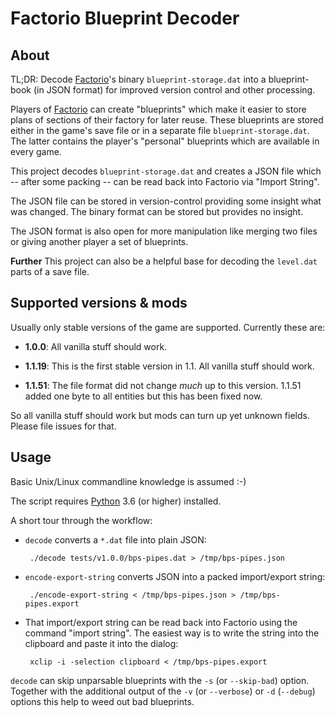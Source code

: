 Factorio Blueprint Decoder
==========================

## About

TL;DR: Decode [Factorio]'s binary `blueprint-storage.dat` into a blueprint-book
(in JSON format) for improved version control and other processing.

Players of [Factorio] can create "blueprints" which make it easier to store
plans of sections of their factory for later reuse. These blueprints are
stored either in the game's save file or in a separate file
`blueprint-storage.dat`. The latter contains the player's "personal" blueprints
which are available in every game.

This project decodes `blueprint-storage.dat` and creates a JSON file which
-- after some packing -- can be read back into Factorio via "Import String".

The JSON file can be stored in version-control providing some insight
what was changed. The binary format can be stored but provides no insight.

The JSON format is also open for more manipulation like merging two files or giving
another player a set of blueprints.

**Further** This project can also be a helpful base for decoding the `level.dat`
parts of a save file.

[Factorio]: https://factorio.com/

## Supported versions & mods

Usually only stable versions of the game are supported. Currently these are:

 - **1.0.0**: All vanilla stuff should work.

 - **1.1.19**: This is the first stable version in 1.1. All vanilla stuff should work.

 - **1.1.51**: The file format did not change *much* up to this version. 1.1.51 added one
		byte to all entities but this has been fixed now.

So all vanilla stuff should work but mods can turn up yet unknown fields. Please file issues for that.

## Usage

Basic Unix/Linux commandline knowledge is assumed :-)

The script requires [Python] 3.6 (or higher) installed.

A short tour through the workflow:

 - `decode` converts a `*.dat` file into plain JSON:

		./decode tests/v1.0.0/bps-pipes.dat > /tmp/bps-pipes.json

 - `encode-export-string` converts JSON into a packed import/export string:

		./encode-export-string < /tmp/bps-pipes.json > /tmp/bps-pipes.export

 - That import/export string can be read back into Factorio using the command
"import string". The easiest way is to write the string into the clipboard
and paste it into the dialog:

		xclip -i -selection clipboard < /tmp/bps-pipes.export

`decode` can skip unparsable blueprints with the `-s` (or `--skip-bad`) option. Together with
the additional output of the `-v` (or `--verbose`) or `-d` (`--debug`) options this help to
weed out bad blueprints.


[Python]: https://www.python.org/
